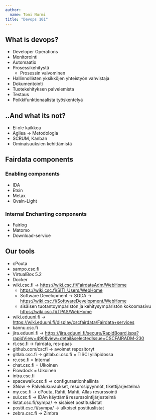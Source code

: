 ```yaml
---
author:
  name: Toni Nurmi
title: "Devops 101"
---
```


## What is devops?

* Developer Operations
* Monitorointi
* Automaatio
* Prosessikehitystä
    * Prosessin valvominen
* Hallinnollisten yksikköjen yhteistyön vahvistaja
* Dokumentointi
* Tuotekehityksen palvelemista
* Testaus
* Poikkifunktionaalista työskentelyä


## ..And what its not?

* Ei ole kaikkea
* Agilea -> Metodologia
* SCRUM, Kanban
* Ominaisuuksien kehittämistä

## Fairdata components

### Enabling components

* IDA
* Etsin
* Metax
* Qvain-Light

### Internal Enchanting components

* Fairlog
* Matomo
* Download-service


## Our tools

* cPouta
* sampo.csc.fi
* VirtualBox 5.2
* Docker
* wiki.csc.fi -> https://wiki.csc.fi/FairdataAdm/WebHome
    * https://wiki.csc.fi/SITI_Users/WebHome
    * Software Development -> SODA -> https://wiki.csc.fi/SoftwareDevelopment/WebHome
    * sisäisen tuotantoympäristön ja kehitysympäristön kokoomasivu https://wiki.csc.fi/TPAS/WebHome
* wiki.eduuni.fi -> https://wiki.eduuni.fi/display/cscfairdata/Fairdata+services
* kannu.csc.fi
* jira.eduuni.fi -> https://jira.eduuni.fi/secure/RapidBoard.jspa?rapidView=490&view=detail&selectedIssue=CSCFAIRADM-230
* rt.csc.fi -> fairdata, res-paas
* github.com/cscfi -> avoimet repositoryt
* gitlab.csc.fi -> gitlab.ci.csc.fi = TISCI ylläpidossa
* rc.csc.fi = Internal
* chat.csc.fi = Ulkoinen
* Flowdock = Ulkoinen
* intra.csc.fi
* spacewalk.csc.fi -> configuraationhallinta
* SNow -> Palvelukuvaukset, resurssipyynnöt, tikettijärjestelmä
* my.csc.fi -> cPouta, Rahti, Mahti, Allas resurssointi
* sui.csc.fi -> IDAn käyttämä resurssointijärjestelmä
* listat.csc.fi/sympa/ -> sisäiset postituslistat
* postit.csc.fi/sympa/ -> ulkoiset postituslistat
* zebra.csc.fi -> Zimbra